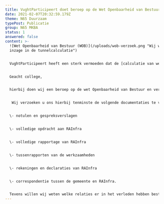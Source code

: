 ```yaml
---
title: VughtParticipeert doet beroep op de Wet Openbaarheid van Bestuur (WOB)
date: 2021-02-07T20:32:59.179Z
theme: N65 Duurzaam
typePost: Publicatie
group: N65 MKBA
status: 1
answered: false
content: >-
  ![Wet Openbaarheid van Bestuur (WOB)](/uploads/wob-verzoek.png "Wij willen dus
  inzage in de tunnelcalculatie")


  VughtParticipeert heeft een sterk vermoeden dat de [calculatie van wethouder van Woesik](https://www.vughtparticipeert.nl/post/prijscalculatie-van-woesik-voor-tunnelvariant-was-veel-te-hoog/08c64e4987f4111b7f67154a5f67620d#main) voor het realiseren van een tunnel ter waarde van €412 miljoen, veel te hoog is. Mogelijk was deze calculatie bedoeld om de gemeenteraad te beinvloeden bij de behandeling van het burgerinitiatief op 14 mei 2020. Het burgerinitiatief had als doel een tunnelvariant voor de N65 te laten onderzoeken. Deze buitensporig hoge calculaite heeft de gemeenteraad beinvloed waardoor het verzoek werd afgewezen.  Inmiddels hebben andere calculaties laten zien dat een tunnel kan worden gerealiseerd voor minder dan de helft van dat bedrag. Vandaar bijgaand WOB-verzoek:


  Geacht college,


  hierbij doen wij een beroep op de wet Openbaarheid van Bestuur en verzoeken u ons alle informaties te verstrekken met betrekking tot de tunnelcalculatie van het bedrijf RAInfra in aanloop op de gemeenteraadsvergadering van 14 mei 2020.


   Wij verzoeken u ons hierbij tenminste de volgende documentaties te verstrekken:


  \- notulen en gespreksverslagen


  \- volledige opdracht aan RAInfra


  \- volledige rapportage van RAInfra


  \- tussenrapporten van de werkzaamheden


  \- rekeningen en declaraties van RAInfra


  \- correspondentie tussen de gemeente en RAInfra.


  Tevens willen wij weten welke relaties er in het verleden hebben bestaan tussen de gemeente en RAInfra alsmede de relaties met medewerkers van RAInfra die aan deze rapportage hebben meegewerkt.
---
```

